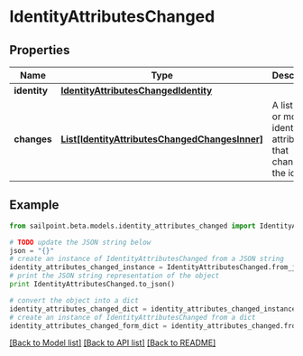 # IdentityAttributesChanged


## Properties

Name | Type | Description | Notes
------------ | ------------- | ------------- | -------------
**identity** | [**IdentityAttributesChangedIdentity**](IdentityAttributesChangedIdentity.md) |  | 
**changes** | [**List[IdentityAttributesChangedChangesInner]**](IdentityAttributesChangedChangesInner.md) | A list of one or more identity attributes that changed on the identity. | 

## Example

```python
from sailpoint.beta.models.identity_attributes_changed import IdentityAttributesChanged

# TODO update the JSON string below
json = "{}"
# create an instance of IdentityAttributesChanged from a JSON string
identity_attributes_changed_instance = IdentityAttributesChanged.from_json(json)
# print the JSON string representation of the object
print IdentityAttributesChanged.to_json()

# convert the object into a dict
identity_attributes_changed_dict = identity_attributes_changed_instance.to_dict()
# create an instance of IdentityAttributesChanged from a dict
identity_attributes_changed_form_dict = identity_attributes_changed.from_dict(identity_attributes_changed_dict)
```
[[Back to Model list]](../README.md#documentation-for-models) [[Back to API list]](../README.md#documentation-for-api-endpoints) [[Back to README]](../README.md)


